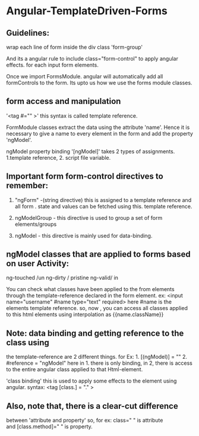 # Angular-TemplateDriven-Forms

## Guidelines:
wrap each line of form inside the div class 'form-group'

And its a angular rule to include class="form-control" to apply angular effects. for each input form elements.

Once we import FormsModule. angular will automatically add all formControls to 
the form. Its upto us how we use the forms module classes.

## form access and manipulation
'<tag #<name>="<directive>" ></tag>' this syntax is called template reference.

FormModule classes extract the data using the attribute 'name'. Hence it is necessary to give a name to every element in the form and add the property 'ngModel'.

ngModel property binding '[ngModel]' takes 2 types of assignments. 1.template reference, 2. script file variable.




## Important form form-control directives to remember:

1. "ngForm" -(string directive) this is assigned to a template reference and all form .
state and values can be fetched using this. template reference.

2. ngModelGroup - this directive is used to group a set of form elements/groups

3. ngModel - this directive is mainly used for data-binding.

## ngModel classes that are applied to forms based on user Activity:  
ng-touched /un
ng-dirty / pristine
ng-valid/ in 


You can check what classes have been applied to the from elements through the template-reference declared in the form element.
ex: <input name="username" #name type="text" required>
here #name is the elements template reference.
so, now , you can access all classes applied to this html elements using interpolation as {{name.className}}


## Note: data binding and getting reference to the class using 
the template-reference are 2 different things.
for Ex: 1. [(ngModel)] = "<variable>"
		2. #reference = "ngModel" 
here in 1. there is only binding, in 2, there is access to
the entire angular class applied to that Html-element.		



'class binding' this is used to apply some effects to the element using angular. 
syntax: <tag [class.<method>] = "<directive>.<method>" >



## Also, note that, there is a clear-cut difference 
between 'attribute and property' so, 
for ex: class=" " is attribute  
and [class.method]=" " is property.
